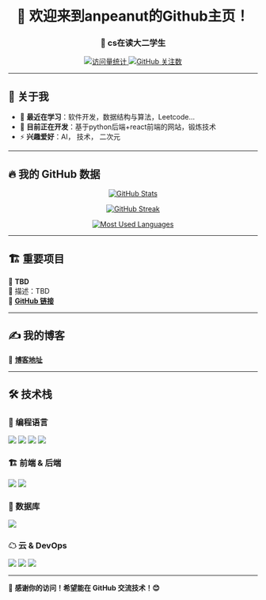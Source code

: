 <h1 align="center">👋 欢迎来到anpeanut的Github主页！</h1>
<h3 align="center">🚀 cs在读大二学生</h3>

<p align="center">
  <a href="https://github.com/anpeanut">
    <img src="https://komarev.com/ghpvc/?username=anpeanut&label=Profile%20Views&color=blue&style=flat" alt="访问量统计">
  </a>
  <a href="https://github.com/anpeanut?tab=followers">
    <img src="https://img.shields.io/github/followers/anpeanut?color=green&label=Followers&style=flat" alt="GitHub 关注数">
  </a>
</p>

---

## 🚀 关于我
- 🌱 **最近在学习**：软件开发，数据结构与算法，Leetcode...
- 🔭 **目前正在开发**：基于python后端+react前端的网站，锻炼技术
- ⚡ **兴趣爱好**：AI， 技术， 二次元

---

## 🔥 我的 GitHub 数据

<p align="center">
  <a href="https://github.com/anpeanut">
    <img src="https://github-readme-stats.vercel.app/api?username=anpeanut&show_icons=true&theme=radical" alt="GitHub Stats">
  </a>
</p>

<p align="center">
  <a href="https://github.com/anpeanut">
    <img src="https://github-readme-streak-stats.herokuapp.com/?user=anpeanut&theme=dark" alt="GitHub Streak">
  </a>
</p>

<p align="center">
  <a href="https://github.com/anpeanut">
    <img src="https://github-readme-stats.vercel.app/api/top-langs/?username=anpeanut&layout=compact&theme=tokyonight" alt="Most Used Languages">
  </a>
</p>

---

## 🏗 重要项目

📌 **TBD**  
📖 描述：TBD  
🔗 **[GitHub 链接]()**  


---

## ✍ 我的博客
📢 **[博客地址](https://anpeanut.github.io/)**  

---

## 🛠 技术栈

### 🚀 编程语言
<p>
  <img src="https://img.shields.io/badge/-TypeScript-3178C6?logo=TypeScript&logoColor=white&style=flat-square" />
  <img src="https://img.shields.io/badge/-JavaScript-F7DF1E?logo=JavaScript&logoColor=black&style=flat-square" />
  <img src="https://img.shields.io/badge/-Python-3776AB?logo=Python&logoColor=white&style=flat-square" />
  <img src="https://img.shields.io/badge/-C++-00599C?logo=C%2B%2B&logoColor=white&style=flat-square" />
</p>

### 🏗 前端 & 后端
<p>
  <img src="https://img.shields.io/badge/-React-61DAFB?logo=React&logoColor=black&style=flat-square" />
  <img src="https://img.shields.io/badge/-Node.js-339933?logo=Node.js&logoColor=white&style=flat-square" />
</p>

### 💾 数据库
<p>
  <img src="https://img.shields.io/badge/-MySQL-4479A1?logo=MySQL&logoColor=white&style=flat-square" />
</p>

### ☁ 云 & DevOps
<p>
  <img src="https://img.shields.io/badge/-AWS-232F3E?logo=Amazon-AWS&logoColor=white&style=flat-square" />
  <img src="https://img.shields.io/badge/-Azure-0078D4?logo=Microsoft-Azure&logoColor=white&style=flat-square" />
  <img src="https://img.shields.io/badge/-Docker-2496ED?logo=Docker&logoColor=white&style=flat-square" />
</p>

---


🎯 **感谢你的访问！希望能在 GitHub 交流技术！😊**
